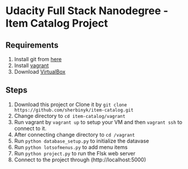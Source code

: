 # Udacity Full Stack Nanodegree - Item Catalog Project

## Requirements
1. Install git from [here](https://git-scm.com/downloads)
2. Install [vagrant](https://www.vagrantup.com/downloads.html)
3. Download [VirtualBox](https://www.virtualbox.org/wiki/Downloads)

## Steps
1. Download this project or Clone it by `git clone https://github.com/sherbinyk/item-catalog.git`
2. Change directory to `cd item-catalog/vagrant`
3. Run vagrant by `vagrant up` to setup your VM and then `vagrant ssh` to connect to it.
4. After connecting change directory to `cd /vagrant`
5. Run `python database_setup.py` to initialize the datavase
6. Run `python lotsofmenus.py` to add menu items
7. Run `python project.py` to run the Flsk web server
8. Connect to the project through (http://localhost:5000)

